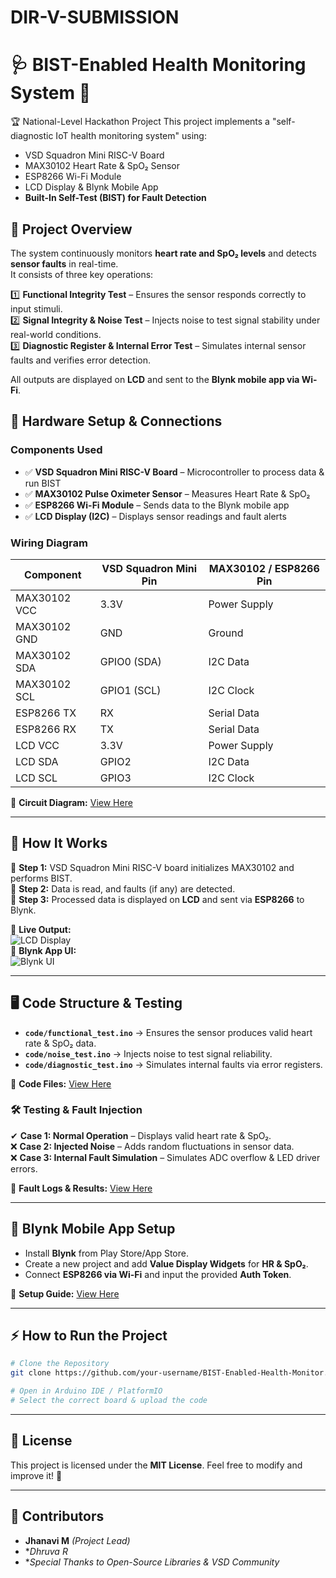 # DIR-V-SUBMISSION
# 🩺 BIST-Enabled Health Monitoring System 🚀

🏆 National-Level Hackathon Project
This project implements a "self-diagnostic IoT health monitoring system" using:
- VSD Squadron Mini RISC-V Board
- MAX30102 Heart Rate & SpO₂ Sensor
- ESP8266 Wi-Fi Module
- LCD Display & Blynk Mobile App
- **Built-In Self-Test (BIST) for Fault Detection**



## 📌 **Project Overview**
The system continuously monitors **heart rate and SpO₂ levels** and detects **sensor faults** in real-time.  
It consists of three key operations:

1️⃣ **Functional Integrity Test** – Ensures the sensor responds correctly to input stimuli.  
2️⃣ **Signal Integrity & Noise Test** – Injects noise to test signal stability under real-world conditions.  
3️⃣ **Diagnostic Register & Internal Error Test** – Simulates internal sensor faults and verifies error detection.  

All outputs are displayed on **LCD** and sent to the **Blynk mobile app via Wi-Fi**.



## 🔧 **Hardware Setup & Connections**
### **Components Used**
- ✅ **VSD Squadron Mini RISC-V Board** – Microcontroller to process data & run BIST
- ✅ **MAX30102 Pulse Oximeter Sensor** – Measures Heart Rate & SpO₂
- ✅ **ESP8266 Wi-Fi Module** – Sends data to the Blynk mobile app
- ✅ **LCD Display (I2C)** – Displays sensor readings and fault alerts

### **Wiring Diagram**
| Component  | VSD Squadron Mini Pin | MAX30102 / ESP8266 Pin |
|------------|---------------------- |------------------------|
| MAX30102 VCC|         3.3V         | Power Supply |
| MAX30102 GND |          GND | Ground |
| MAX30102 SDA | GPIO0 (SDA) | I2C Data |
| MAX30102 SCL | GPIO1 (SCL) | I2C Clock |
| ESP8266 TX | RX | Serial Data |
| ESP8266 RX | TX | Serial Data |
| LCD VCC | 3.3V | Power Supply |
| LCD SDA | GPIO2 | I2C Data |
| LCD SCL | GPIO3 | I2C Clock |

📜 **Circuit Diagram:** [View Here](hardware/schematic.png)

---

## 🔑 **How It Works**
📌 **Step 1:** VSD Squadron Mini RISC-V board initializes MAX30102 and performs BIST.  
📌 **Step 2:** Data is read, and faults (if any) are detected.  
📌 **Step 3:** Processed data is displayed on **LCD** and sent via **ESP8266** to Blynk.  

📸 **Live Output:**  
![LCD Display](images/lcd_output.jpg)  
📱 **Blynk App UI:**  
![Blynk UI](images/blynk_interface.png)  

---

## 🖥 **Code Structure & Testing**
- **`code/functional_test.ino`** → Ensures the sensor produces valid heart rate & SpO₂ data.
- **`code/noise_test.ino`** → Injects noise to test signal reliability.
- **`code/diagnostic_test.ino`** → Simulates internal faults via error registers.

📜 **Code Files:** [View Here](code/)

### 🛠 **Testing & Fault Injection**
✔ **Case 1: Normal Operation** – Displays valid heart rate & SpO₂.  
❌ **Case 2: Injected Noise** – Adds random fluctuations in sensor data.  
❌ **Case 3: Internal Fault Simulation** – Simulates ADC overflow & LED driver errors.

📜 **Fault Logs & Results:** [View Here](tests/bist_test_results.txt)

---

## 📲 **Blynk Mobile App Setup**
- Install **Blynk** from Play Store/App Store.
- Create a new project and add **Value Display Widgets** for **HR & SpO₂**.
- Connect **ESP8266 via Wi-Fi** and input the provided **Auth Token**.

📜 **Setup Guide:** [View Here](docs/setup_guide.md)

---

## ⚡ **How to Run the Project**
```sh
# Clone the Repository
git clone https://github.com/your-username/BIST-Enabled-Health-Monitor.git

# Open in Arduino IDE / PlatformIO
# Select the correct board & upload the code
```

---

## 📜 **License**
This project is licensed under the **MIT License**. Feel free to modify and improve it! 🚀

---

## 🤝 **Contributors**
- **Jhanavi M** *(Project Lead)*
- **Dhruva R*
- **Special Thanks to Open-Source Libraries & VSD Community*



